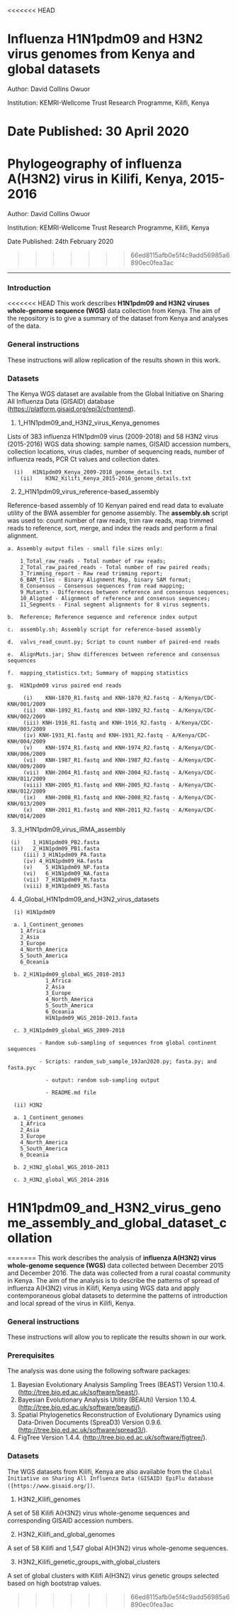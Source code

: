<<<<<<< HEAD
# Influenza H1N1pdm09 and H3N2 virus genomes from Kenya and global datasets

Author:         David Collins Owuor

Institution:   KEMRI-Wellcome Trust Research Programme, Kilifi, Kenya

Date Published: 30 April 2020
=======
# Phylogeography of influenza A(H3N2) virus in Kilifi, Kenya, 2015-2016


Author:         David Collins Owuor


Institution:   KEMRI-Wellcome Trust Research Programme, Kilifi, Kenya
                

Date Published: 24th February 2020
>>>>>>> 66ed8115afb0e5f4c9add56985a6890ec0fea3ac

---

### Introduction

<<<<<<< HEAD
This work describes **H1N1pdm09 and H3N2 viruses whole-genome sequence (WGS)**
data collection from Kenya. The aim of the repository is to give a summary
of the dataset from Kenya and analyses of the data.

### General instructions

These instructions will allow replication of the results shown in this work.

### Datasets

The Kenya WGS dataset are available from the Global Initiative on Sharing All
Influenza Data (GISAID) database (https://platform.gisaid.org/epi3/cfrontend).

1.	1_H1N1pdm09_and_H3N2_virus_Kenya_genomes

Lists of 383 influenza H1N1pdm09 virus (2009-2018) and 58 H3N2 virus (2015-2016)
WGS data showing: sample names, GISAID accession numbers, collection locations,
virus clades, number of sequencing reads, number of influenza reads, PCR Ct
values and collection dates.

	  (i)	H1N1pdm09_Kenya_2009-2018_genome_details.txt
		(ii)	H3N2_Kilifi_Kenya_2015-2016_genome_details.txt

2.	2_H1N1pdm09_virus_reference-based_assembly

Reference-based assembly of 10 Kenyan paired end read data to evaluate utility
of the BWA assembler for genome assembly. The **assembly.sh** script was used
to: count number of raw reads, trim raw reads, map trimmed reads to reference,
sort, merge, and index the reads and perform a final alignment.

	a. Assembly output files - small file sizes only:

		1_Total_raw_reads - Total number of raw reads;
		2_Total_raw_paired_reads - Total number of raw paired reads;
		3_Trimming_report - Raw read trimming report;
		6_BAM_files - Binary Alignment Map, binary SAM format;
		8_Consensus - Consensus sequences from read mapping;
		9_Mutants - Differences between reference and consensus sequences;
		10_Aligned - Alignment of reference and consensus sequences;
		11_Segments - Final segment alignments for 8 virus segments.

	b.	Reference; Reference sequence and reference index output

	c.	assembly.sh; Assembly script for reference-based assembly

	d.	valvs_read_count.py; Script to count number of paired-end reads

	e.	AlignMuts.jar; Show differences between reference and consensus sequences

	f.	mapping_statistics.txt; Summary of mapping statistics

	g.	H1N1pdm09 virus paired end reads

		 (i)	KNH-1870_R1.fastq and KNH-1870_R2.fastq - A/Kenya/CDC-KNH/001/2009
		 (ii)	KNH-1892_R1.fastq and KNH-1892_R2.fastq - A/Kenya/CDC-KNH/002/2009
		 (iii) KNH-1916_R1.fastq and KNH-1916_R2.fastq - A/Kenya/CDC-KNH/003/2009
		 (iv) KNH-1931_R1.fastq and KNH-1931_R2.fastq - A/Kenya/CDC-KNH/004/2009
		 (v)	KNH-1974_R1.fastq and KNH-1974_R2.fastq - A/Kenya/CDC-KNH/006/2009
		 (vi)	KNH-1987_R1.fastq and KNH-1987_R2.fastq - A/Kenya/CDC-KNH/009/2009
		 (vii)	KNH-2004_R1.fastq and KNH-2004_R2.fastq - A/Kenya/CDC-KNH/011/2009
		 (viii)	KNH-2005_R1.fastq and KNH-2005_R2.fastq - A/Kenya/CDC-KNH/012/2009
		 (ix)	KNH-2008_R1.fastq and KNH-2008_R2.fastq - A/Kenya/CDC-KNH/013/2009
		 (x)	KNH-2011_R1.fastq and KNH-2011_R2.fastq - A/Kenya/CDC-KNH/014/2009


  3.	3_H1N1pdm09_virus_IRMA_assembly

  	 (i)	1_H1N1pdm09_PB2.fasta
  	 (ii)	2_H1N1pdm09_PB1.fasta
		 (iii) 3_H1N1pdm09_PA.fasta
		 (iv) 4_H1N1pdm09_HA.fasta
		 (v)	5_H1N1pdm09_NP.fasta
		 (vi)	6_H1N1pdm09_NA.fasta
		 (vii)	7_H1N1pdm09_M.fasta
		 (viii)	8_H1N1pdm09_NS.fasta


  4.	4_Global_H1N1pdm09_and_H3N2_virus_datasets

      (i) H1N1pdm09

      a. 1_Continent_genomes
        1_Africa
        2_Asia
        3_Europe
        4_North_America
        5_South_America
        6_Oceania

      b. 2_H1N1pdm09_global_WGS_2010-2013
				1_Africa
				2_Asia
				3_Europe
				4_North_America
				5_South_America
				6_Oceania
				H1N1pdm09_WGS_2010-2013.fasta

      c. 3_H1N1pdm09_global_WGS_2009-2018

			  - Random sub-sampling of sequences from global continent sequences

			  - Scripts: random_sub_sample_19Jan2020.py; fasta.py; and fasta.pyc

				- output: random sub-sampling output

				- README.md file  

      (ii) H3N2

      a. 1_Continent_genomes
        1_Africa
        2_Asia
        3_Europe
        4_North_America
        5_South_America
        6_Oceania

      b. 2_H3N2_global_WGS_2010-2013

      c. 3_H3N2_global_WGS_2014-2016
# H1N1pdm09_and_H3N2_virus_genome_assembly_and_global_dataset_collation
=======
This work describes the analysis of **influenza A(H3N2) virus whole-genome sequence (WGS)** data collected between December 2015 and December 2016. The data was collected from a rural coastal community in Kenya. The aim of the analysis is to describe the patterns of spread of influenza A(H3N2) virus in Kilifi, Kenya using WGS data and apply contemporaneous global datasets to determine the patterns of introduction and local spread of the virus in Kilifi, Kenya.


### General instructions

These instructions will allow you to replicate the results shown in our work. 


### Prerequisites

The analysis was done using the following software packages:


  1. Bayesian Evolutionary Analysis Sampling Trees (BEAST) Version 1.10.4. (http://tree.bio.ed.ac.uk/software/beast/).
  2. Bayesian Evolutionary Analysis Utility (BEAUti) Version 1.10.4. (http://tree.bio.ed.ac.uk/software/beauti/).
  3. Spatial Phylogenetics Reconstruction of Evolutionary Dynamics using Data-Driven Documents (SpreaD3) Version 0.9.6. (http://tree.bio.ed.ac.uk/software/spread3/).
  4. FigTree Version 1.4.4. (http://tree.bio.ed.ac.uk/software/figtree/).


### Datasets

The WGS datasets from Kilifi, Kenya are also available from the `Global Initiative on Sharing All Influenza Data (GISAID) EpiFlu database ([https://www.gisaid.org/])`.

  1. H3N2_Kilifi_genomes
 
  A set of 58 Kilifi A(H3N2) virus whole-genome sequences and corresponding GISAID accession numbers.
 
  2. H3N2_Kilifi_and_global_genomes
  
  A set of 58 Kilifi and 1,547 global A(H3N2) virus whole-genome sequences.   
 
  3. H3N2_Kilifi_genetic_groups_with_global_clusters
  
  A set of global clusters with Kilifi A(H3N2) virus genetic groups selected based on high bootstrap values.
>>>>>>> 66ed8115afb0e5f4c9add56985a6890ec0fea3ac
